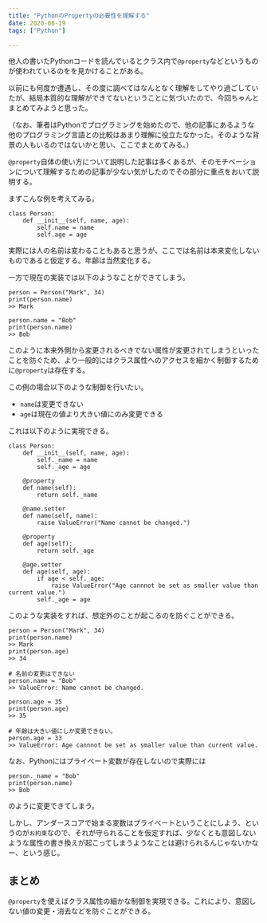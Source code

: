 ```yaml
---
title: "PythonのPropertyの必要性を理解する"
date: 2020-08-19
tags: ["Python"]

---
```

他人の書いたPythonコードを読んでいるとクラス内で`@property`などというものが使われているのをを見かけることがある。

以前にも何度か遭遇し、その度に調べてはなんとなく理解をしてやり過ごしていたが、結局本質的な理解ができてないということに気づいたので、今回ちゃんとまとめてみようと思った。

（なお、筆者はPythonでプログラミングを始めたので、他の記事にあるような他のプログラミング言語との比較はあまり理解に役立たなかった。そのような背景の人もいるのではないかと思い、ここでまとめてみる。）

`@property`自体の使い方について説明した記事は多くあるが、そのモチベーションについて理解するための記事が少ない気がしたのでその部分に重点をおいて説明する。

まずこんな例を考えてみる。

```
class Person:
    def __init__(self, name, age):
        self.name = name
        self.age = age
```

実際には人の名前は変わることもあると思うが、ここでは名前は本来変化しないものであると仮定する。年齢は当然変化する。

一方で現在の実装では以下のようなことができてしまう。

```
person = Person("Mark", 34)
print(person.name)
>> Mark

person.name = "Bob"
print(person.name)
>> Bob
```
このように本来外側から変更されるべきでない属性が変更されてしまうといったことを防ぐため、より一般的にはクラス属性へのアクセスを細かく制御するために`@property`は存在する。

この例の場合以下のような制御を行いたい。

- `name`は変更できない
- `age`は現在の値より大きい値にのみ変更できる

これは以下のように実現できる。

```
class Person:
    def __init__(self, name, age):
        self._name = name
        self._age = age

    @property
    def name(self):
        return self._name

    @name.setter
    def name(self, name):
        raise ValueError("Name cannot be changed.")

    @property
    def age(self):
        return self._age

    @age.setter
    def age(self, age):
        if age < self._age:
            raise ValueError("Age cannnot be set as smaller value than current value.")
        self._age = age
```

このような実装をすれば、想定外のことが起こるのを防ぐことができる。

```
person = Person("Mark", 34)
print(person.name)
>> Mark
print(person.age)
>> 34

# 名前の変更はできない
person.name = "Bob"
>> ValueError: Name cannot be changed.

person.age = 35
print(person.age)
>> 35

# 年齢は大きい値にしか変更できない。
person.age = 33
>> ValueError: Age cannnot be set as smaller value than current value.
```

なお、Pythonにはプライベート変数が存在しないので実際には

```
person._name = "Bob"
print(person.name)
>> Bob
```
のように変更できてしまう。

しかし、アンダースコアで始まる変数はプライベートということにしよう、というのが`お約束`なので、それが守られることを仮定すれば、少なくとも意図しないような属性の書き換えが起こってしまうようなことは避けられるんじゃないかなー、という感じ。

## まとめ
`@property`を使えばクラス属性の細かな制御を実現できる。これにより、意図しない値の変更・消去などを防ぐことができる。





